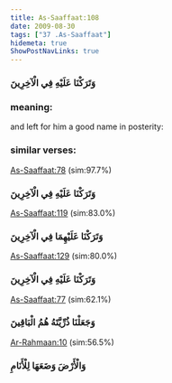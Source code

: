 ```yaml
---
title: As-Saaffaat:108
date: 2009-08-30
tags: ["37 .As-Saaffaat"]
hidemeta: true 
ShowPostNavLinks: true 
---
```

### وَتَرَكْنَا عَلَيْهِ فِي الْآخِرِينَ
### meaning: 
and left for him a good name in posterity:
### similar verses: 

[As-Saaffaat:78](/37/78) (sim:97.7%)

### وَتَرَكْنَا عَلَيْهِ فِي الْآخِرِينَ

[As-Saaffaat:119](/37/119) (sim:83.0%)

### وَتَرَكْنَا عَلَيْهِمَا فِي الْآخِرِينَ

[As-Saaffaat:129](/37/129) (sim:80.0%)

### وَتَرَكْنَا عَلَيْهِ فِي الْآخِرِينَ

[As-Saaffaat:77](/37/77) (sim:62.1%)

### وَجَعَلْنَا ذُرِّيَّتَهُ هُمُ الْبَاقِينَ

[Ar-Rahmaan:10](/55/10) (sim:56.5%)

### وَالْأَرْضَ وَضَعَهَا لِلْأَنَامِ

